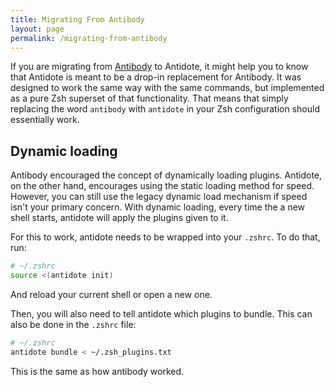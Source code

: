 ```yaml
---
title: Migrating From Antibody
layout: page
permalink: /migrating-from-antibody
---
```


If you are migrating from [Antibody](https://getantibody.github.io/) to Antidote, it might help you to know that Antidote is meant to be a drop-in replacement for Antibody. It was designed to work the same way with the same commands, but implemented as a pure Zsh superset of that functionality. That means that simply replacing the word `antibody` with `antidote` in your Zsh configuration should essentially work.

## Dynamic loading

Antibody encouraged the concept of dynamically loading plugins. Antidote, on the other hand, encourages using the static loading method for speed. However, you can still use the legacy dynamic load mechanism if speed isn't your primary concern. With dynamic loading, every time the a new shell starts, antidote will apply the plugins given to it.

For this to work, antidote needs to be wrapped into your `.zshrc`. To do that, run:

```zsh
# ~/.zshrc
source <(antidote init)
```

And reload your current shell or open a new one.

Then, you will also need to tell antidote which plugins to bundle. This can also be done in the `.zshrc` file:

```zsh
# ~/.zshrc
antidote bundle < ~/.zsh_plugins.txt
```

This is the same as how antibody worked.
